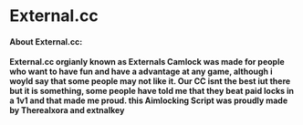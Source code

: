 # External.cc

#### About External.cc:
**External.cc orgianly known as Externals Camlock was made for people who want to have fun and have a advantage at any game, although i woyld say that some people may not like it. Our CC isnt the best iut there but it is something, some people have told me that they beat paid locks in a 1v1 and that made me proud. this Aimlocking Script was proudly made by Therealxora and extnalkey**
